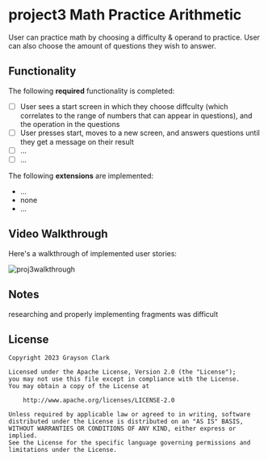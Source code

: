 # project3 Math Practice Arithmetic

User can practice math by choosing a difficulty & operand to practice. User can also choose the amount of questions they wish to answer.

## Functionality

The following **required** functionality is completed:

* [ ] User sees a start screen in which they choose diffculty (which correlates to the range of numbers that can appear in questions), and the operation in the questions
* [ ] User presses start, moves to a new screen, and answers questions until they get a message on their result
* [ ] ...
* [ ] ...

The following **extensions** are implemented:

* ...
* none
* ...

## Video Walkthrough


Here's a walkthrough of implemented user stories:


![proj3walkthrough](https://github.com/pascalkoj/project3/assets/104457751/eecd8ffa-5f8d-4ef8-9712-42198783225c)


## Notes

researching and properly implementing fragments was difficult

## License

    Copyright 2023 Grayson Clark

    Licensed under the Apache License, Version 2.0 (the "License");
    you may not use this file except in compliance with the License.
    You may obtain a copy of the License at

        http://www.apache.org/licenses/LICENSE-2.0

    Unless required by applicable law or agreed to in writing, software
    distributed under the License is distributed on an "AS IS" BASIS,
    WITHOUT WARRANTIES OR CONDITIONS OF ANY KIND, either express or implied.
    See the License for the specific language governing permissions and
    limitations under the License.
